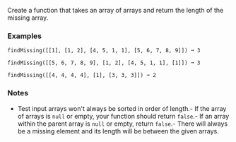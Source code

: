 
Create a function that takes an array of arrays and return the length of the missing array.

### Examples

```
findMissing([[1], [1, 2], [4, 5, 1, 1], [5, 6, 7, 8, 9]]) ➞ 3

findMissing([[5, 6, 7, 8, 9], [1, 2], [4, 5, 1, 1], [1]]) ➞ 3

findMissing([[4, 4, 4, 4], [1], [3, 3, 3]]) ➞ 2
```

### Notes
- Test input arrays won't always be sorted in order of length.- If the array of arrays is `null` or empty, your function should return `false`.- If an array within the parent array is `null` or empty, return `false`.- There will always be a missing element and its length will be between the given arrays.